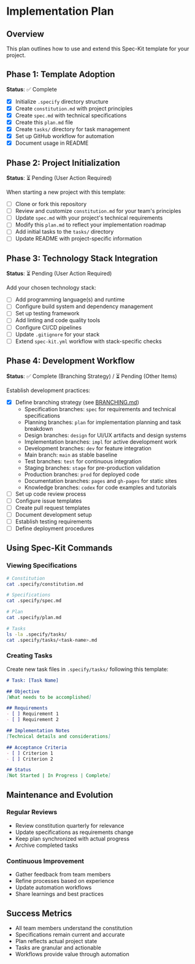 # Implementation Plan

## Overview
This plan outlines how to use and extend this Spec-Kit template for your project.

## Phase 1: Template Adoption
**Status**: ✅ Complete

- [x] Initialize `.specify` directory structure
- [x] Create `constitution.md` with project principles
- [x] Create `spec.md` with technical specifications
- [x] Create this `plan.md` file
- [x] Create `tasks/` directory for task management
- [x] Set up GitHub workflow for automation
- [x] Document usage in README

## Phase 2: Project Initialization
**Status**: ⏳ Pending (User Action Required)

When starting a new project with this template:

- [ ] Clone or fork this repository
- [ ] Review and customize `constitution.md` for your team's principles
- [ ] Update `spec.md` with your project's technical requirements
- [ ] Modify this `plan.md` to reflect your implementation roadmap
- [ ] Add initial tasks to the `tasks/` directory
- [ ] Update README with project-specific information

## Phase 3: Technology Stack Integration
**Status**: ⏳ Pending (User Action Required)

Add your chosen technology stack:

- [ ] Add programming language(s) and runtime
- [ ] Configure build system and dependency management
- [ ] Set up testing framework
- [ ] Add linting and code quality tools
- [ ] Configure CI/CD pipelines
- [ ] Update `.gitignore` for your stack
- [ ] Extend `spec-kit.yml` workflow with stack-specific checks

## Phase 4: Development Workflow
**Status**: ✅ Complete (Branching Strategy) / ⏳ Pending (Other Items)

Establish development practices:

- [x] Define branching strategy (see [BRANCHING.md](../BRANCHING.md))
  - Specification branches: `spec` for requirements and technical specifications
  - Planning branches: `plan` for implementation planning and task breakdown
  - Design branches: `design` for UI/UX artifacts and design systems
  - Implementation branches: `impl` for active development work
  - Development branches: `dev` for feature integration
  - Main branch: `main` as stable baseline
  - Test branches: `test` for continuous integration
  - Staging branches: `stage` for pre-production validation
  - Production branches: `prod` for deployed code
  - Documentation branches: `pages` and `gh-pages` for static sites
  - Knowledge branches: `codex` for code examples and tutorials
- [ ] Set up code review process
- [ ] Configure issue templates
- [ ] Create pull request templates
- [ ] Document development setup
- [ ] Establish testing requirements
- [ ] Define deployment procedures

## Using Spec-Kit Commands

### Viewing Specifications
```bash
# Constitution
cat .specify/constitution.md

# Specifications
cat .specify/spec.md

# Plan
cat .specify/plan.md

# Tasks
ls -la .specify/tasks/
cat .specify/tasks/<task-name>.md
```

### Creating Tasks
Create new task files in `.specify/tasks/` following this template:

```markdown
# Task: [Task Name]

## Objective
[What needs to be accomplished]

## Requirements
- [ ] Requirement 1
- [ ] Requirement 2

## Implementation Notes
[Technical details and considerations]

## Acceptance Criteria
- [ ] Criterion 1
- [ ] Criterion 2

## Status
[Not Started | In Progress | Complete]
```

## Maintenance and Evolution

### Regular Reviews
- Review constitution quarterly for relevance
- Update specifications as requirements change
- Keep plan synchronized with actual progress
- Archive completed tasks

### Continuous Improvement
- Gather feedback from team members
- Refine processes based on experience
- Update automation workflows
- Share learnings and best practices

## Success Metrics

- All team members understand the constitution
- Specifications remain current and accurate
- Plan reflects actual project state
- Tasks are granular and actionable
- Workflows provide value through automation
